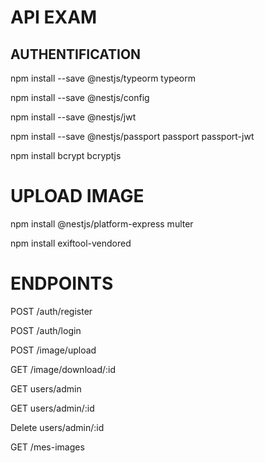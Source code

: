 # API EXAM

## AUTHENTIFICATION

npm install --save @nestjs/typeorm typeorm

npm install --save @nestjs/config

npm install --save @nestjs/jwt

npm install --save @nestjs/passport passport passport-jwt

npm install bcrypt bcryptjs

# UPLOAD IMAGE
npm install @nestjs/platform-express multer

npm install exiftool-vendored

# ENDPOINTS 

POST /auth/register

POST /auth/login

POST /image/upload

GET /image/download/:id

GET users/admin

GET users/admin/:id

Delete users/admin/:id

GET /mes-images

